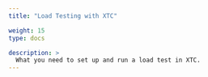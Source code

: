 ```yaml
---
title: "Load Testing with XTC"

weight: 15
type: docs

description: >
  What you need to set up and run a load test in XTC.
---
```


